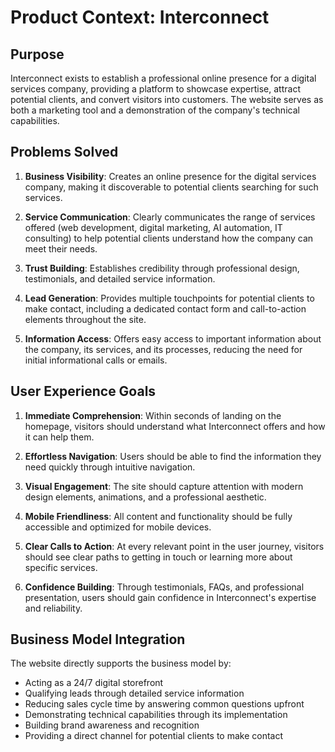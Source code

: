 # Product Context: Interconnect

## Purpose
Interconnect exists to establish a professional online presence for a digital services company, providing a platform to showcase expertise, attract potential clients, and convert visitors into customers. The website serves as both a marketing tool and a demonstration of the company's technical capabilities.

## Problems Solved
1. **Business Visibility**: Creates an online presence for the digital services company, making it discoverable to potential clients searching for such services.
   
2. **Service Communication**: Clearly communicates the range of services offered (web development, digital marketing, AI automation, IT consulting) to help potential clients understand how the company can meet their needs.
   
3. **Trust Building**: Establishes credibility through professional design, testimonials, and detailed service information.
   
4. **Lead Generation**: Provides multiple touchpoints for potential clients to make contact, including a dedicated contact form and call-to-action elements throughout the site.
   
5. **Information Access**: Offers easy access to important information about the company, its services, and its processes, reducing the need for initial informational calls or emails.

## User Experience Goals
1. **Immediate Comprehension**: Within seconds of landing on the homepage, visitors should understand what Interconnect offers and how it can help them.
   
2. **Effortless Navigation**: Users should be able to find the information they need quickly through intuitive navigation.
   
3. **Visual Engagement**: The site should capture attention with modern design elements, animations, and a professional aesthetic.
   
4. **Mobile Friendliness**: All content and functionality should be fully accessible and optimized for mobile devices.
   
5. **Clear Calls to Action**: At every relevant point in the user journey, visitors should see clear paths to getting in touch or learning more about specific services.
   
6. **Confidence Building**: Through testimonials, FAQs, and professional presentation, users should gain confidence in Interconnect's expertise and reliability.

## Business Model Integration
The website directly supports the business model by:
- Acting as a 24/7 digital storefront
- Qualifying leads through detailed service information
- Reducing sales cycle time by answering common questions upfront
- Demonstrating technical capabilities through its implementation
- Building brand awareness and recognition
- Providing a direct channel for potential clients to make contact 